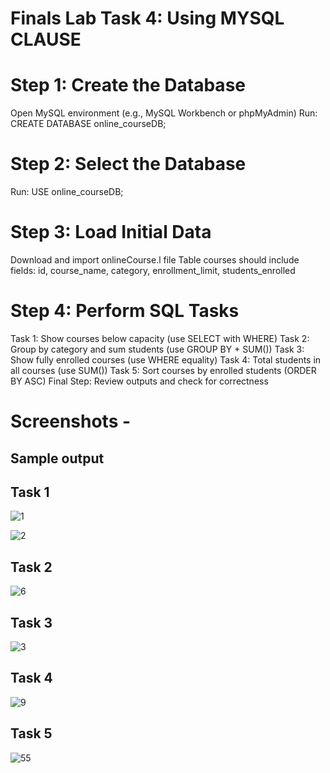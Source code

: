 # Finals Lab Task 4: Using MYSQL CLAUSE
    
# Step 1: Create the Database
Open MySQL environment (e.g., MySQL Workbench or phpMyAdmin)
Run: CREATE DATABASE online_courseDB;

# Step 2: Select the Database
Run: USE online_courseDB;

# Step 3: Load Initial Data
Download and import onlineCourse.l file
Table courses should include fields: id, course_name, category, enrollment_limit, students_enrolled

# Step 4: Perform SQL Tasks
Task 1: Show courses below capacity (use SELECT with WHERE)
Task 2: Group by category and sum students (use GROUP BY + SUM())
Task 3: Show fully enrolled courses (use WHERE equality)
Task 4: Total students in all courses (use SUM())
Task 5: Sort courses by enrolled students (ORDER BY ASC)
Final Step: Review outputs and check for correctness

# Screenshots - 

## Sample output

## Task 1
![1](https://github.com/user-attachments/assets/d29a95c2-6ca8-4cd5-a1d2-68e24ea27a75)

![2](https://github.com/user-attachments/assets/56833e94-5327-4cc7-b70e-4bdd39348189)

## Task 2

![6](https://github.com/user-attachments/assets/5da445b9-e6b6-403c-8161-5c0ce8ead6a1)

## Task 3

![3](https://github.com/user-attachments/assets/a3aa7acc-7387-49ea-bfbb-1fd8944907ab)

## Task 4

![9](https://github.com/user-attachments/assets/f74dd102-832c-4eff-961d-82447e6c02a0)

## Task 5

![55](https://github.com/user-attachments/assets/9e6e42b1-e5b0-4743-8ed6-9b4420a9da0a)


